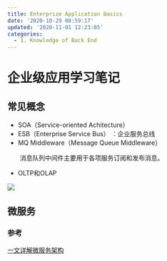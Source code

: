 ```yaml
---
title: Enterprize Application Basics
date: '2020-10-29 08:59:17'
updated: '2020-11-01 12:23:05'
categories:
  - 1. Knowledge of Back End
---
```

# 企业级应用学习笔记

## 常见概念

- SOA（Service-oriented Achitecture）
- ESB（Enterprise Service Bus） ：企业服务总线
- MQ Middleware（Message Queue Middleware） 

　　消息队列中间件主要用于各项服务订阅和发布消息。

- OLTP和OLAP

![](https://raw.githubusercontent.com/furrybear/res/master/img/20190501141421.png)

## 微服务

### 参考

[一文详解微服务架构](https://mp.weixin.qq.com/s/SH6OqbYNA5xCmjvHqq_1xQ)
